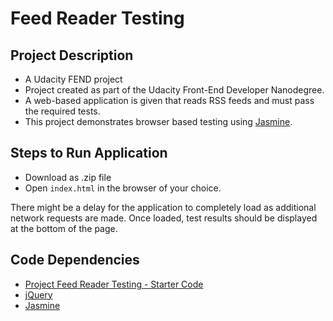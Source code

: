 Feed Reader Testing
===============================

## Project Description

* A Udacity FEND project
* Project created as part of the Udacity Front-End Developer Nanodegree.
* A web-based application is given that reads RSS feeds and must pass the required tests.
* This project demonstrates browser based testing using [Jasmine](https://jasmine.github.io/).

## Steps to Run Application

* Download as .zip file
* Open `index.html` in the browser of your choice.

There might be a delay for the application to completely load as additional network requests are made.
Once loaded, test results should be displayed at the bottom of the page.

## Code Dependencies

* [Project Feed Reader Testing - Starter Code](https://github.com/udacity/frontend-nanodegree-feedreader)
* [jQuery](https://jquery.com/)
* [Jasmine](https://jasmine.github.io/)